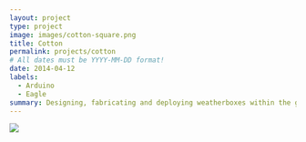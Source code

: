 ```yaml
---
layout: project
type: project
image: images/cotton-square.png
title: Cotton
permalink: projects/cotton
# All dates must be YYYY-MM-DD format!
date: 2014-04-12
labels:
  - Arduino
  - Eagle
summary: Designing, fabricating and deploying weatherboxes within the group Smart Campus Energy Lab.
---
```


<img class="ui image" src="{{ site.baseurl }}/images/cotton-header.png">


